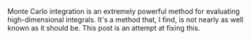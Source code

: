 
Monte Carlo integration is an extremely powerful method for evaluating high-dimensional integrals. It's a method that, I find, is not nearly as well known as it should be. This post is an attempt at fixing this.
